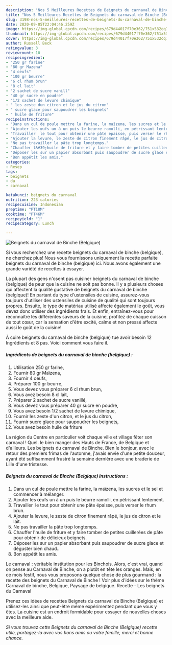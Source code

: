 ```yaml
---
description: "Nos 5 Meilleures Recettes de Beignets du carnaval de Binche (Belgique)"
title: "Nos 5 Meilleures Recettes de Beignets du carnaval de Binche (Belgique)"
slug: 3198-nos-5-meilleures-recettes-de-beignets-du-carnaval-de-binche-belgique
date: 2020-09-05T22:04:46.259Z
image: https://img-global.cpcdn.com/recipes/679d44017f70e362/751x532cq70/beignets-du-carnaval-de-binche-belgique-photo-principale-de-la-recette.jpg
thumbnail: https://img-global.cpcdn.com/recipes/679d44017f70e362/751x532cq70/beignets-du-carnaval-de-binche-belgique-photo-principale-de-la-recette.jpg
cover: https://img-global.cpcdn.com/recipes/679d44017f70e362/751x532cq70/beignets-du-carnaval-de-binche-belgique-photo-principale-de-la-recette.jpg
author: Russell Beck
ratingvalue: 3
reviewcount: 10
recipeingredient:
- "250 gr farine"
- "80 gr Mazena"
- "4 oeufs"
- "100 gr beurre"
- "6 cl rhum brun"
- "8 cl lait"
- "2 sachet de sucre vanill"
- "40 gr sucre en poudre"
- "1/2 sachet de levure chimique"
- " les zeste dun citron et le jus du citron"
- " sucre glace pour saupoudrer les beignets"
- " huile de friture"
recipeinstructions:
- "Dans un cul de poule mettre la farine, la maïzena, les sucres et le sel et commencer à mélanger."
- "Ajouter les œufs un à un puis le beurre ramolli, en pétrissant lentement."
- "Travailler  le tout pour obtenir une pâte épaisse, puis verser le rhum brun."
- "Ajouter la levure, le zeste de citron finement râpé, le jus de citron et le lait."
- "Ne pas travailler la pâte trop longtemps."
- "Chauffer l&#39;huile de friture et y faire tomber de petites cuillerées de pâte pour obtenir de délicieux beignets."
- "Déposer les sur un papier absorbant puis saupoudrer de sucre glace et déguster bien chaud.."
- "Bon appétit les amis."
categories:
- Resep
tags:
- beignets
- du
- carnaval

katakunci: beignets du carnaval 
nutrition: 223 calories
recipecuisine: Indonesian
preptime: "PT18M"
cooktime: "PT46M"
recipeyield: "1"
recipecategory: Lunch

---
```



![Beignets du carnaval de Binche (Belgique)](https://img-global.cpcdn.com/recipes/679d44017f70e362/751x532cq70/beignets-du-carnaval-de-binche-belgique-photo-principale-de-la-recette.jpg)

Si vous recherchez une recette beignets du carnaval de binche (belgique), ne cherchez plus! Nous vous fournissons uniquement la recette parfaite beignets du carnaval de binche (belgique) ici. Nous avons également une grande variété de recettes à essayer.

La plupart des gens n'osent pas cuisiner beignets du carnaval de binche (belgique) de peur que la cuisine ne soit pas bonne. Il y a plusieurs choses qui affectent la qualité gustative de beignets du carnaval de binche (belgique)! En partant du type d'ustensiles de cuisine, assurez-vous toujours d'utiliser des ustensiles de cuisine de qualité qui sont toujours propres. Ensuite, le type de matériau utilisé affecte également le goût, vous devez donc utiliser des ingrédients frais. Et enfin, entraînez-vous pour reconnaître les différentes saveurs de la cuisine, profitez de chaque cuisson de tout cœur, car la sensation d'être excité, calme et non pressé affecte aussi le goût de la cuisine!

<!--inarticleads1-->

À cuire beignets du carnaval de binche (belgique) tue avoir besoin 12 Ingrédients et 8 pas. Voici comment vous faire il.

##### Ingrédients de beignets du carnaval de binche (belgique) :

1. Utilisation 250 gr farine,
1. Fournir 80 gr Maïzena,
1. Fournir 4 oeufs,
1. Préparer 100 gr beurre,
1. Vous devez vous préparer 6 cl rhum brun,
1. Vous avez besoin 8 cl lait,
1. Préparer 2 sachet de sucre vanillé,
1. Vous devez vous préparer 40 gr sucre en poudre,
1. Vous avez besoin 1/2 sachet de levure chimique,
1. Fournir  les zeste d&#39;un citron, et le jus du citron,
1. Fournir  sucre glace pour saupoudrer les beignets,
1. Vous avez besoin  huile de friture


La région du Centre en particulier voit chaque ville et village fêter son carnaval ! Quel. le bien manger des Hauts de France, de Belgique et d&#39;ailleurs. Les beignets du carnaval de Binche. Bien le bonjour, avec le retour des premiers frimas de l&#39;automne, j&#39;avais envie d&#39;une petite douceur, ayant été suffisamment frustré la semaine dernière avec une braderie de Lille d&#39;une tristesse. 

<!--inarticleads2-->

##### Beignets du carnaval de Binche (Belgique) instructions :

1. Dans un cul de poule mettre la farine, la maïzena, les sucres et le sel et commencer à mélanger.
1. Ajouter les œufs un à un puis le beurre ramolli, en pétrissant lentement.
1. Travailler  le tout pour obtenir une pâte épaisse, puis verser le rhum brun.
1. Ajouter la levure, le zeste de citron finement râpé, le jus de citron et le lait.
1. Ne pas travailler la pâte trop longtemps.
1. Chauffer l&#39;huile de friture et y faire tomber de petites cuillerées de pâte pour obtenir de délicieux beignets.
1. Déposer les sur un papier absorbant puis saupoudrer de sucre glace et déguster bien chaud..
1. Bon appétit les amis.


Le carnaval : véritable institution pour les Binchois. Alors, c&#39;est vrai, quand on pense au Carnaval de Binche, on a plutôt en tête les oranges. Mais, en ce mois festif, nous vous proposons quelque chose de plus gourmand : la recette des beignets du Carnaval de Binche ! Voir plus d&#39;idées sur le thème Carnaval de binche, Belgique, Paysage de belgique. Recette - Les beignets du Carnaval 

<!--inarticleads1-->

<p>
Prenez ces idées de recettes Beignets du carnaval de Binche (Belgique) et utilisez-les ainsi que peut-être même expérimentez pendant que vous y êtes. La cuisine est un endroit formidable pour essayer de nouvelles choses avec la meilleure aide.
</p>

<p>
<i>Si vous trouvez cette Beignets du carnaval de Binche (Belgique) recette utile, partagez-la avec vos bons amis ou votre famille, merci et bonne chance.</i>
</p>
